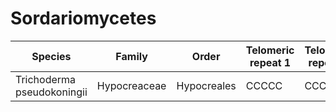 # Sordariomycetes

| Species | Family | Order | Telomeric repeat 1 | Telomeric repeat 2 | Data type |
| -- | --- | --- | --- | --- | --- |
| Trichoderma pseudokoningii | Hypocreaceae | Hypocreales | CCCCC | CCCCCC | pacbio |
